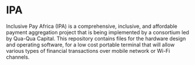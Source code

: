 # IPA
Inclusive Pay Africa (IPA) is a comprehensive, inclusive, and affordable payment aggregation project that is being implemented by a consortium led by Qua-Qua Capital. This repository contains files for the hardware design and operating software, for a low cost portable terminal that will allow various types of financial transactions over mobile network or Wi-Fi channels.
